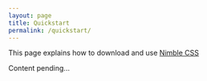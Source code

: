 ```yaml
---
layout: page
title: Quickstart
permalink: /quickstart/
---
```


This page explains how to download and use [Nimble CSS](https://www.nimblecss.com/)

Content pending...